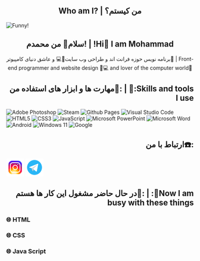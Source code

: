 <h2 align="center">Who am I? | من کیستم؟</h2>

<img src="https://github.com/user-attachments/assets/fd475fb0-4630-425d-95f9-bc156bdec0b0" alt="Funny!">

<h2 align="center">سلام👋 من محمدم! | !Hi👋 I am Mohammad</h2>

<p align="center">برنامه نویس حوزه فرانت اند و طراحی وب سایت👾💻 و عاشق دنیای کامپیوتر🦾 | Front-end programmer and website design 👾💻 and lover of the computer world🦾</p>

<h2 align="right">مهارت ها و ابزار های استفاده من📝: | 📝:Skills and tools I use</h2>

![Adobe Photoshop](https://img.shields.io/badge/adobe%20photoshop-%2331A8FF.svg?style=for-the-badge&logo=adobe%20photoshop&logoColor=white) ![Steam](https://img.shields.io/badge/steam-%23000000.svg?style=for-the-badge&logo=steam&logoColor=white) ![Github Pages](https://img.shields.io/badge/github%20pages-121013?style=for-the-badge&logo=github&logoColor=white) ![Visual Studio Code](https://img.shields.io/badge/Visual%20Studio%20Code-0078d7.svg?style=for-the-badge&logo=visual-studio-code&logoColor=white) ![HTML5](https://img.shields.io/badge/html5-%23E34F26.svg?style=for-the-badge&logo=html5&logoColor=white) ![CSS3](https://img.shields.io/badge/css3-%231572B6.svg?style=for-the-badge&logo=css3&logoColor=white) ![JavaScript](https://img.shields.io/badge/javascript-%23323330.svg?style=for-the-badge&logo=javascript&logoColor=%23F7DF1E) ![Microsoft PowerPoint](https://img.shields.io/badge/Microsoft_PowerPoint-B7472A?style=for-the-badge&logo=microsoft-powerpoint&logoColor=white) ![Microsoft Word](https://img.shields.io/badge/Microsoft_Word-2B579A?style=for-the-badge&logo=microsoft-word&logoColor=white) ![Android](https://img.shields.io/badge/Android-3DDC84?style=for-the-badge&logo=android&logoColor=white) ![Windows 11](https://img.shields.io/badge/Windows%2011-%230079d5.svg?style=for-the-badge&logo=Windows%2011&logoColor=white) ![Google](https://img.shields.io/badge/google-4285F4?style=for-the-badge&logo=google&logoColor=white)

<h2 align="right">ارتباط با من☎️:</h2>

<a href="https://instagram.com/seyyedmohammad_jafari/"><img src="https://github.com/SeyyedMohammadJafari/SeyyedMohammadJafari/blob/main/Logo/icons8-instagram-48.png?raw=true"></a>   <a href="https://t.me/M_I6MAN"><img src="https://github.com/SeyyedMohammadJafari/SeyyedMohammadJafari/blob/main/Logo/icons8-telegram-48.png?raw=true"></a>

<h2 align="right">در حال حاضر مشغول این کار ها هستم🌱: | :🌱Now I am busy with these things</h2>
<h3 align="left">🌐 HTML</h3>
<h3 align="left">🌐 CSS</h3>
<h3 align="left">🌐 Java Script</h3>
